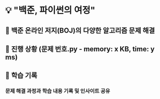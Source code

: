 # 💡 "백준, 파이썬의 여정"

## 🌟 백준 온라인 저지(BOJ)의 다양한 알고리즘 문제 해결

## 🚀 진행 상황 (문제 번호.py - memory: x KB, time: y ms)

## 📘 학습 기록
### 문제 해결 과정과 학습 내용 기록 및 인사이트 공유
